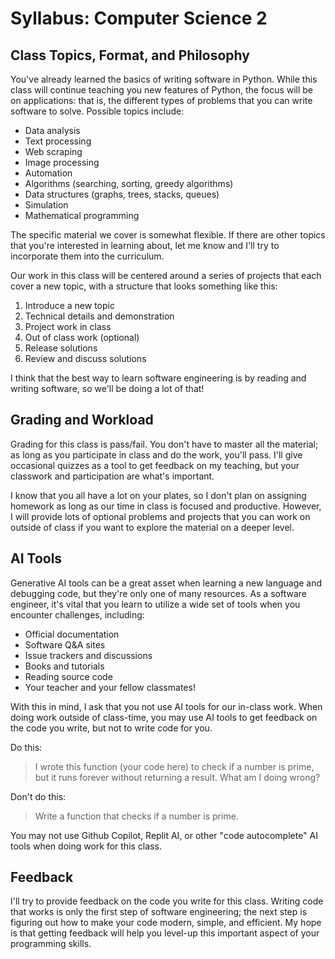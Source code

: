 # Syllabus: Computer Science 2

## Class Topics, Format, and Philosophy

You've already learned the basics of writing software in Python. While this
class will continue teaching you new features of Python, the focus will be on
applications: that is, the different types of problems that you can write
software to solve. Possible topics include:

- Data analysis
- Text processing
- Web scraping
- Image processing
- Automation
- Algorithms (searching, sorting, greedy algorithms)
- Data structures (graphs, trees, stacks, queues)
- Simulation
- Mathematical programming

The specific material we cover is somewhat flexible. If there are other topics
that you're interested in learning about, let me know and I'll try to
incorporate them into the curriculum.

Our work in this class will be centered around a series of projects that each
cover a new topic, with a structure that looks something like this:

1. Introduce a new topic
2. Technical details and demonstration
3. Project work in class
4. Out of class work (optional)
5. Release solutions
6. Review and discuss solutions

I think that the best way to learn software engineering is by reading and
writing software, so we'll be doing a lot of that!

## Grading and Workload

Grading for this class is pass/fail. You don't have to master all the material;
as long as you participate in class and do the work, you'll pass. I'll give
occasional quizzes as a tool to get feedback on my teaching, but your classwork
and participation are what's important.

I know that you all have a lot on your plates, so I don't plan on assigning
homework as long as our time in class is focused and productive. However, I will
provide lots of optional problems and projects that you can work on outside of
class if you want to explore the material on a deeper level.

## AI Tools

Generative AI tools can be a great asset when learning a new language and
debugging code, but they're only one of many resources. As a software engineer,
it's vital that you learn to utilize a wide set of tools when you encounter
challenges, including:

- Official documentation
- Software Q&A sites
- Issue trackers and discussions
- Books and tutorials
- Reading source code
- Your teacher and your fellow classmates!

With this in mind, I ask that you not use AI tools for our in-class work. When
doing work outside of class-time, you may use AI tools to get feedback on the
code you write, but not to write code for you.

Do this:

> I wrote this function (your code here) to check if a number is prime, but it
> runs forever without returning a result. What am I doing wrong?

Don't do this:

> Write a function that checks if a number is prime.

You may not use Github Copilot, Replit AI, or other "code autocomplete" AI tools
when doing work for this class.

## Feedback

I'll try to provide feedback on the code you write for this class. Writing code
that works is only the first step of software engineering; the next step is
figuring out how to make your code modern, simple, and efficient. My hope is
that getting feedback will help you level-up this important aspect of your
programming skills.
